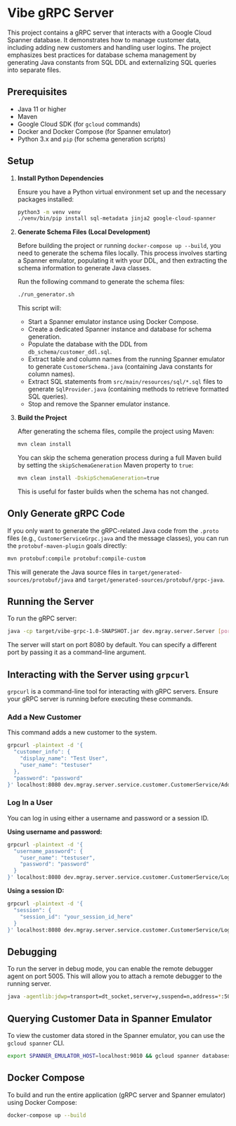 # Vibe gRPC Server

This project contains a gRPC server that interacts with a Google Cloud Spanner database. It demonstrates how to manage customer data, including adding new customers and handling user logins. The project emphasizes best practices for database schema management by generating Java constants from SQL DDL and externalizing SQL queries into separate files.

## Prerequisites

*   Java 11 or higher
*   Maven
*   Google Cloud SDK (for `gcloud` commands)
*   Docker and Docker Compose (for Spanner emulator)
*   Python 3.x and `pip` (for schema generation scripts)

## Setup

1.  **Install Python Dependencies**

    Ensure you have a Python virtual environment set up and the necessary packages installed:

    ```bash
    python3 -m venv venv
    ./venv/bin/pip install sql-metadata jinja2 google-cloud-spanner
    ```

2.  **Generate Schema Files (Local Development)**

    Before building the project or running `docker-compose up --build`, you need to generate the schema files locally. This process involves starting a Spanner emulator, populating it with your DDL, and then extracting the schema information to generate Java classes.

    Run the following command to generate the schema files:

    ```bash
    ./run_generator.sh
    ```

    This script will:
    *   Start a Spanner emulator instance using Docker Compose.
    *   Create a dedicated Spanner instance and database for schema generation.
    *   Populate the database with the DDL from `db_schema/customer_ddl.sql`.
    *   Extract table and column names from the running Spanner emulator to generate `CustomerSchema.java` (containing Java constants for column names).
    *   Extract SQL statements from `src/main/resources/sql/*.sql` files to generate `SqlProvider.java` (containing methods to retrieve formatted SQL queries).
    *   Stop and remove the Spanner emulator instance.

3.  **Build the Project**

    After generating the schema files, compile the project using Maven:

    ```bash
    mvn clean install
    ```

    You can skip the schema generation process during a full Maven build by setting the `skipSchemaGeneration` Maven property to `true`:

    ```bash
    mvn clean install -DskipSchemaGeneration=true
    ```

    This is useful for faster builds when the schema has not changed.

## Only Generate gRPC Code

If you only want to generate the gRPC-related Java code from the `.proto` files (e.g., `CustomerServiceGrpc.java` and the message classes), you can run the `protobuf-maven-plugin` goals directly:

```bash
mvn protobuf:compile protobuf:compile-custom
```

This will generate the Java source files in `target/generated-sources/protobuf/java` and `target/generated-sources/protobuf/grpc-java`.

## Running the Server

To run the gRPC server:

```bash
java -cp target/vibe-grpc-1.0-SNAPSHOT.jar dev.mgray.server.Server [port]
```

The server will start on port 8080 by default. You can specify a different port by passing it as a command-line argument.

## Interacting with the Server using `grpcurl`

`grpcurl` is a command-line tool for interacting with gRPC servers. Ensure your gRPC server is running before executing these commands.

### Add a New Customer

This command adds a new customer to the system.

```bash
grpcurl -plaintext -d '{
  "customer_info": {
    "display_name": "Test User",
    "user_name": "testuser"
  },
  "password": "password"
}' localhost:8080 dev.mgray.server.service.customer.CustomerService/AddCustomer
```

### Log In a User

You can log in using either a username and password or a session ID.

**Using username and password:**

```bash
grpcurl -plaintext -d '{
  "username_password": {
    "user_name": "testuser",
    "password": "password"
  }
}' localhost:8080 dev.mgray.server.service.customer.CustomerService/Login
```

**Using a session ID:**

```bash
grpcurl -plaintext -d '{
  "session": {
    "session_id": "your_session_id_here"
  }
}' localhost:8080 dev.mgray.server.service.customer.CustomerService/Login
```

## Debugging

To run the server in debug mode, you can enable the remote debugger agent on port 5005. This will allow you to attach a remote debugger to the running server.

```bash
java -agentlib:jdwp=transport=dt_socket,server=y,suspend=n,address=*:5005 -jar target/vibe-grpc-1.0-SNAPSHOT.jar
```

## Querying Customer Data in Spanner Emulator

To view the customer data stored in the Spanner emulator, you can use the `gcloud spanner` CLI.

```bash
export SPANNER_EMULATOR_HOST=localhost:9010 && gcloud spanner databases execute-sql test-db --instance=test-instance --project=test-project --sql="SELECT CustomerId, UserName, Info, Session FROM Customer"
```

## Docker Compose

To build and run the entire application (gRPC server and Spanner emulator) using Docker Compose:

```bash
docker-compose up --build
```